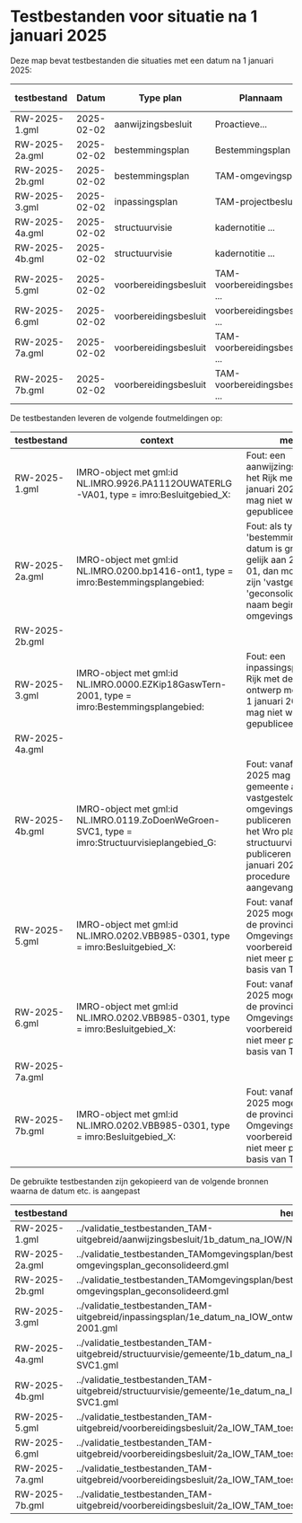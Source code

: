 # Testbestanden voor situatie na 1 januari 2025

Deze map bevat testbestanden die situaties met een datum na 1 januari 2025:

| testbestand    | Datum      | Type plan             | Plannaam                      | planstatus  | bmv Overheid           | gewenst Resultaat |
| -------------- | ---------- | --------------------- | ----------------------------- | ----------- | ---------------------- | ----------------- |
| RW-2025-1.gml  | 2025-02-02 | aanwijzingsbesluit    | Proactieve...                 | alle        | nationale overheid     | blokkeren         |
| RW-2025-2a.gml | 2025-02-02 | bestemmingsplan       | Bestemmingsplan               | ontwerp     | gemeentelijke overheid | blokkeren         |
| RW-2025-2b.gml | 2025-02-02 | bestemmingsplan       | TAM-omgevingsplan             | ontwerp     | gemeentelijke overheid | OK                |
| RW-2025-3.gml  | 2025-02-02 | inpassingsplan        | TAM-projectbesluit            | ontwerp     | nationale overheid     | blokkeren         |
| RW-2025-4a.gml | 2025-02-02 | structuurvisie        | kadernotitie ...              | vastgesteld | gemeentelijke overheid | OK                |
| RW-2025-4b.gml | 2025-02-02 | structuurvisie        | kadernotitie ...              | ontwerp     | gemeentelijke overheid | blokkeren         |
| RW-2025-5.gml  | 2025-02-02 | voorbereidingsbesluit | TAM-voorbereidingsbesluit ... | alle        | provinciale overheid   | blokkeren         |
| RW-2025-6.gml  | 2025-02-02 | voorbereidingsbesluit | voorbereidingsbesluit ...     | alle        | nationale overheid     | blokkeren         |
| RW-2025-7a.gml | 2025-02-02 | voorbereidingsbesluit | TAM-voorbereidingsbesluit ... | vastgesteld | gemeentelijke overheid | OK                |
| RW-2025-7b.gml | 2025-02-02 | voorbereidingsbesluit | TAM-voorbereidingsbesluit ... | ontwerp     | gemeentelijke overheid | blokkeren         |

De testbestanden leveren de volgende foutmeldingen op:

| testbestand    | context                                                                                         | melding                                                                                                                                                                                                    |
| -------------- | ----------------------------------------------------------------------------------------------- | ---------------------------------------------------------------------------------------------------------------------------------------------------------------------------------------------------------- |
| RW-2025-1.gml  | IMRO-object met gml:id NL.IMRO.9926.PA1112OUWATERLG-VA01, type = imro:Besluitgebied_X:          | Fout: een aanwijzingsbesluit van het Rijk met de datum 1 januari 2025 of later mag niet worden gepubliceerd.                                                                                               |
| RW-2025-2a.gml | IMRO-object met gml:id NL.IMRO.0200.bp1416-ont1, type = imro:Bestemmingsplangebied:             | Fout: als typePlan is 'bestemmingsplan' en datum is groter dan of gelijk aan 2024-01-01, dan moet planstatus zijn 'vastgesteld' of 'geconsolideerd', tenzij naam begint met 'TAM-omgevingsplan[spatie]'.   |
| RW-2025-2b.gml |                                                                                                 |                                                                                                                                                                                                            |
| RW-2025-3.gml  | IMRO-object met gml:id NL.IMRO.0000.EZKip18GaswTern-2001, type = imro:Bestemmingsplangebied:    | Fout: een inpassingsplan van het Rijk met de status ontwerp met de datum 1 januari 2025 of later mag niet worden gepubliceerd.                                                                             |
| RW-2025-4a.gml |                                                                                                 |                                                                                                                                                                                                            |
| RW-2025-4b.gml | IMRO-object met gml:id NL.IMRO.0119.ZoDoenWeGroen-SVC1, type = imro:Structuurvisieplangebied_G: | Fout: vanaf 1 januari 2025 mag een gemeente alleen een vastgestelde omgevingsvisie publiceren op basis van het Wro plantype structuurvisie publiceren als voor 1 januari 2025 de procedure is aangevangen. |
| RW-2025-5.gml  | IMRO-object met gml:id NL.IMRO.0202.VBB985-0301, type = imro:Besluitgebied_X:                   | Fout: vanaf 1 januari 2025 mogen het Rijk en de provincies hun Omgevingswet voorbereidingsbesluiten niet meer publiceren op basis van TAM.                                                                 |
| RW-2025-6.gml  | IMRO-object met gml:id NL.IMRO.0202.VBB985-0301, type = imro:Besluitgebied_X:                   | Fout: vanaf 1 januari 2025 mogen het Rijk en de provincies hun Omgevingswet voorbereidingsbesluiten niet meer publiceren op basis van TAM.                                                                 |
| RW-2025-7a.gml |                                                                                                 |                                                                                                                                                                                                            |
| RW-2025-7b.gml | IMRO-object met gml:id NL.IMRO.0202.VBB985-0301, type = imro:Besluitgebied_X:                   | Fout: vanaf 1 januari 2025 mogen het Rijk en de provincies hun Omgevingswet voorbereidingsbesluiten niet meer publiceren op basis van TAM.                                                                 |

De gebruikte testbestanden zijn gekopieerd van de volgende bronnen waarna de datum etc. is aangepast

| testbestand    | herkomst                                                                                                                             |
| -------------- | ------------------------------------------------------------------------------------------------------------------------------------ |
| RW-2025-1.gml  | ../validatie_testbestanden_TAM-uitgebreid/aanwijzingsbesluit/1b_datum_na_IOW/NL.IMRO.9926.PA1112OUWATERLG-VA01.gml                   |
| RW-2025-2a.gml | ../validatie_testbestanden_TAMomgevingsplan/bestemmingsplan/010_fout_TAM-omgevingsplan_geconsolideerd.gml                            |
| RW-2025-2b.gml | ../validatie_testbestanden_TAMomgevingsplan/bestemmingsplan/010_fout_TAM-omgevingsplan_geconsolideerd.gml                            |
| RW-2025-3.gml  | ../validatie_testbestanden_TAM-uitgebreid/inpassingsplan/1e_datum_na_IOW_ontwerp_TAMuitgebreid/NL.IMRO.0000.EZKip18GaswTern-2001.gml |
| RW-2025-4a.gml | ../validatie_testbestanden_TAM-uitgebreid/structuurvisie/gemeente/1b_datum_na_IOW_vastgesteld/NL.IMRO.0119.ZoDoenWeGroen-SVC1.gml    |
| RW-2025-4b.gml | ../validatie_testbestanden_TAM-uitgebreid/structuurvisie/gemeente/1e_datum_na_IOW_ontwerp/NL.IMRO.0119.ZoDoenWeGroen-SVC1.gml        |
| RW-2025-5.gml  | ../validatie_testbestanden_TAM-uitgebreid/voorbereidingsbesluit/2a_IOW_TAM_toestaan/NL.IMRO.0202.VBB985-0301.gml                     |
| RW-2025-6.gml  | ../validatie_testbestanden_TAM-uitgebreid/voorbereidingsbesluit/2a_IOW_TAM_toestaan/NL.IMRO.0202.VBB985-0301.gml                     |
| RW-2025-7a.gml | ../validatie_testbestanden_TAM-uitgebreid/voorbereidingsbesluit/2a_IOW_TAM_toestaan/NL.IMRO.0202.VBB985-0301.gml                     |
| RW-2025-7b.gml | ../validatie_testbestanden_TAM-uitgebreid/voorbereidingsbesluit/2a_IOW_TAM_toestaan/NL.IMRO.0202.VBB985-0301.gml                     |
